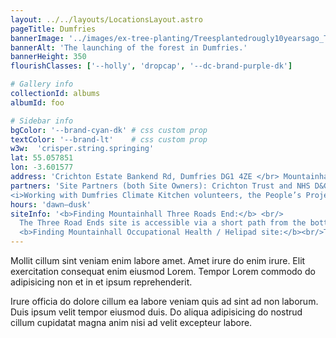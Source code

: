 ```yaml
---
layout: ../../layouts/LocationsLayout.astro
pageTitle: Dumfries
bannerImage: '../images/ex-tree-planting/Treesplantedrougly10yearsago_ThreeRoadEndssite1.jpg'
bannerAlt: 'The launching of the forest in Dumfries.'
bannerHeight: 350
flourishClasses: ['--holly', 'dropcap', '--dc-brand-purple-dk']

# Gallery info
collectionId: albums
albumId: foo

# Sidebar info
bgColor: '--brand-cyan-dk' # css custom prop
textColor: '--brand-lt'    # css custom prop
w3w:  'crisper.string.springing'
lat: 55.057851
lon: -3.601577
address: 'Crichton Estate Bankend Rd, Dumfries DG1 4ZE </br> Mountainhall Treatment Centre, Bankend Rd, Dumfries DG1 4AP'
partners: 'Site Partners (both Site Owners): Crichton Trust and NHS D&G <br/>
<i>Working with Dumfries Climate Kitchen volunteers, the People’s Project volunteers, individual NHS staff and community members.</i>'
hours: 'dawn–dusk'
siteInfo: '<b>Finding Mountainhall Three Roads End:</b> <br/>
  The Three Road Ends site is accessible via a short path from the bottom of the large main car park.<br/>
  <b>Finding Mountainhall Occupational Health / Helipad site:</b><br/>To Follow.'
---
```


Mollit cillum sint veniam enim labore amet. Amet irure do enim irure. Elit exercitation consequat enim eiusmod Lorem. Tempor Lorem commodo do adipisicing non et in et ipsum reprehenderit.

Irure officia do dolore cillum ea labore veniam quis ad sint ad non laborum. Duis ipsum velit tempor eiusmod duis. Do aliqua adipisicing do nostrud cillum cupidatat magna anim nisi ad velit excepteur labore.
